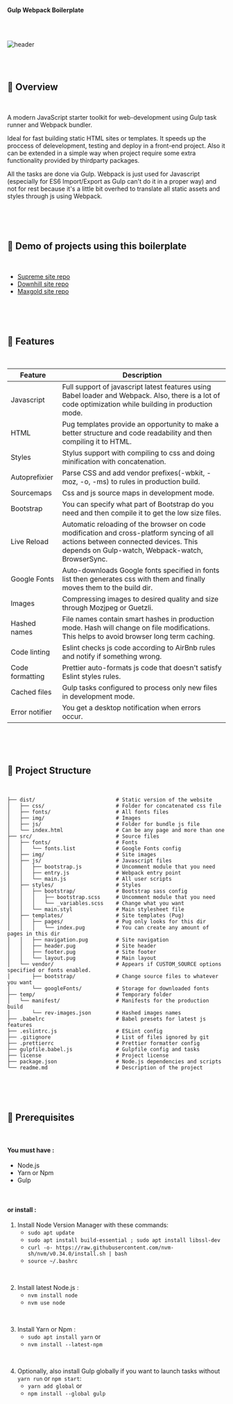 **Gulp Webpack Boilerplate** 

<br/>
<br/>

![header](../assets/header.png?raw=true)

<br/>
<br/>

## :tada: Overview
<br/>

A modern JavaScript starter toolkit for web-development using Gulp task runner and Webpack bundler. 
  
Ideal for fast building static HTML sites or templates. It speeds up the proccess of delevelopment, 
testing and deploy in a front-end project. Also it can be extended in a simple way when project 
require some extra functionality provided by thirdparty packages.
  
All the tasks are done via Gulp. Webpack is just used for Javascript (especially for ES6 
Import/Export as Gulp can't do it in a proper way) and not for rest because it's a little bit 
overhed to translate all static assets and styles through js using Webpack.

<br />
<br />
<br />

## :link: Demo of projects using this boilerplate 
<br/>

- [Supreme site repo](https://github.com/noth8/supreme-site)
- [Downhill site repo](https://github.com/noth8/downhill-site)
- [Maxgold site repo](https://github.com/noth8/maxgold-site)

<br />
<br />
<br />

## :wrench: Features
<br/>

| Feature         | Description                                                                                                                                                                          |
| --------------- | ------------------------------------------------------------------------------------------------------------------------------------------------------------------------------------ |
| Javascript      | Full support of javascript latest features using Babel loader and Webpack. Also, there is a lot of code optimization while building in production mode.                              |
| HTML            | Pug templates provide an opportunity to make a better structure and code readability and then compiling it to HTML.                                                                  |
| Styles          | Stylus support with compiling to css and doing minification with concatenation.                                                                                                      |
| Autoprefixier   | Parse CSS and add vendor prefixes(-wbkit, -moz, -o, -ms) to rules in production build.                                                                                               |
| Sourcemaps      | Css and js source maps in development mode.                                                                                                                                          |
| Bootstrap       | You can specify what part of Bootstrap do you need and then compile it to get the low size files.                                                                                    |
| Live Reload     | Automatic reloading of the browser on code modification and cross-platform syncing of all actions between connected devices. This depends on Gulp-watch, Webpack-watch, BrowserSync. |
| Google Fonts    | Auto-downloads Google fonts specified in fonts list then generates css with them and finally moves them to the build dir.                                                            |
| Images          | Compressing images to desired quality and size through Mozjpeg or Guetzli.                                                                                                           |
| Hashed names    | File names contain smart hashes in production mode. Hash will change on file modifications. This helps to avoid browser long term caching.                                           |
| Code linting    | Eslint checks js code according to AirBnb rules and notify if something wrong.                                                                                                       |
| Code formatting | Prettier auto-formats js code that doesn't satisfy Eslint styles rules.                                                                                                              |
| Cached files    | Gulp tasks configured to process only new files in development mode.                                                                                                                 |
| Error notifier  | You get a desktop notification when errors occur.                                                                                                                                    |

<br />
<br />
<br />

## :department_store: Project Structure
<br/>

```
├── dist/                          # Static version of the website
│   ├── css/                       # Folder for concatenated css file
│   ├── fonts/                     # All fonts files
│   ├── img/                       # Images
│   ├── js/                        # Folder for bundle js file
│   └── index.html                 # Can be any page and more than one
├── src/                           # Source files
│   ├── fonts/                     # Fonts
│   │   └── fonts.list             # Google Fonts config
│   ├── img/                       # Site images
│   ├── js/                        # Javascript files
│   │   ├── bootstrap.js           # Uncomment module that you need
│   │   ├── entry.js               # Webpack entry point
│   │   └── main.js                # All user scripts
│   ├── styles/                    # Styles
│   │   ├── bootstrap/             # Bootstrap sass config
│   │   │   ├── bootstrap.scss     # Uncomment module that you need
│   │   │   └── _variables.scss    # Change what you want
│   │   └── main.styl              # Main stylesheet file
│   ├── templates/                 # Site templates (Pug)
│   │   ├── pages/                 # Pug only looks for this dir
│   │   │   └── index.pug          # You can create any amount of pages in this dir
│   │   ├── navigation.pug         # Site navigation
│   │   ├── header.pug             # Site header
│   │   ├── footer.pug             # Site footer
│   │   └── layout.pug             # Main layout
│   └── vendor/                    # Appears if CUSTOM_SOURCE options specified or fonts enabled.
│       ├── bootstrap/             # Change source files to whatever you want
│       └── googleFonts/           # Storage for downloaded fonts
├── temp/                          # Temporary folder
│   └── manifest/                  # Manifests for the production build
│       └── rev-images.json        # Hashed images names
├── .babelrc                       # Babel presets for latest js features
├── .eslintrc.js                   # ESLint config
├── .gitignore                     # List of files ignored by git
├── .prettierrc                    # Prettier formatter config
├── gulpfile.babel.js              # Gulpfile config and tasks
├── license                        # Project license
├── package.json                   # Node.js dependencies and scripts
└── readme.md                      # Description of the project
```

<br />
<br />
<br />

## :construction: Prerequisites
<br/>

#### You must have :
- Node.js
- Yarn or Npm
- Gulp

<br />

#### or install : 

1. Install Node Version Manager with these commands:
   - ```sudo apt update```
   - ```sudo apt install build-essential ; sudo apt install libssl-dev```
   - ```curl -o- https://raw.githubusercontent.com/nvm-sh/nvm/v0.34.0/install.sh | bash```
   - ```source ~/.bashrc```
<br/>

2. Install latest Node.js :
   - ```nvm install node```
   - ```nvm use node```
<br/>

3. Install Yarn or Npm : 
   - ```sudo apt install yarn```
  or
   - ```nvm install --latest-npm```
<br/>

4. Optionally, also install Gulp globally if you want to launch tasks without ```yarn run``` or ```npm start```: 
    - ```yarn add global```
    or
    - ```npm install --global gulp``` 

